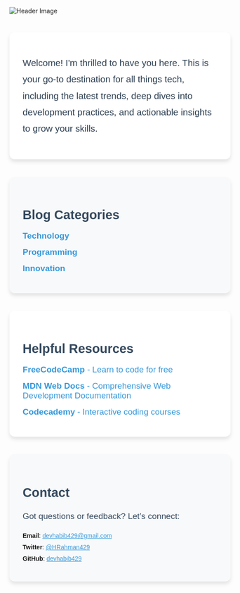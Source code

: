 ![Header Image](https://via.placeholder.com/900x200?text=Welcome+to+My+Blog)

<!-- Thought Section -->
<section style="
  font-family: 'Arial', sans-serif; 
  max-width: 900px; 
  margin: 40px auto; 
  padding: 30px; 
  background: white; 
  border-radius: 12px; 
  box-shadow: 0px 6px 10px rgba(0, 0, 0, 0.1);">
  <p style="font-size: 1.3rem; line-height: 1.8; color: #2c3e50;">
    Welcome! I'm thrilled to have you here. This is your go-to destination for all things tech, including the latest trends, deep dives into development practices, and actionable insights to grow your skills.
  </p>
</section>

<!-- Blog Categories Section -->
<section style="
  font-family: 'Arial', sans-serif; 
  max-width: 900px; 
  margin: 40px auto; 
  padding: 30px; 
  background: #f8f9fa; 
  border-radius: 12px; 
  box-shadow: 0px 6px 10px rgba(0, 0, 0, 0.1);">
  <h2 style="font-size: 1.8rem; color: #34495e; margin-bottom: 20px;">Blog Categories</h2>
  <ul style="list-style: none; padding: 0;">
    <li style="margin-bottom: 15px;">
      <a href="/tech" style="color: #3498db; text-decoration: none; font-size: 1.2rem;">
        <b>Technology</b>
      </a>
    </li>
    <li style="margin-bottom: 15px;">
      <a href="/programming" style="color: #3498db; text-decoration: none; font-size: 1.2rem;">
        <b>Programming</b>
      </a>
    </li>
    <li style="margin-bottom: 15px;">
      <a href="/innovation" style="color: #3498db; text-decoration: none; font-size: 1.2rem;">
        <b>Innovation</b>
      </a>
    </li>
  </ul>
</section>

<!-- Resource Links Section -->
<section style="
  font-family: 'Arial', sans-serif; 
  max-width: 900px; 
  margin: 40px auto; 
  padding: 30px; 
  background: white; 
  border-radius: 12px; 
  box-shadow: 0px 6px 10px rgba(0, 0, 0, 0.1);">
  <h2 style="font-size: 1.8rem; color: #34495e; margin-bottom: 20px;">Helpful Resources</h2>
  <ul style="list-style: none; padding: 0;">
    <li style="margin-bottom: 15px;">
      <a href="https://www.freecodecamp.org/" style="color: #3498db; text-decoration: none; font-size: 1.2rem;">
        <b>FreeCodeCamp</b> - Learn to code for free
      </a>
    </li>
    <li style="margin-bottom: 15px;">
      <a href="https://developer.mozilla.org/en-US/" style="color: #3498db; text-decoration: none; font-size: 1.2rem;">
        <b>MDN Web Docs</b> - Comprehensive Web Development Documentation
      </a>
    </li>
    <li style="margin-bottom: 15px;">
      <a href="https://www.codecademy.com/" style="color: #3498db; text-decoration: none; font-size: 1.2rem;">
        <b>Codecademy</b> - Interactive coding courses
      </a>
    </li>
  </ul>
</section>

<!-- Contact Section -->
<section style="
  font-family: 'Arial', sans-serif; 
  max-width: 900px; 
  margin: 40px auto; 
  padding: 30px; 
  background: #f8f9fa; 
  border-radius: 12px; 
  box-shadow: 0px 6px 10px rgba(0, 0, 0, 0.1);">
  <h2 style="font-size: 1.8rem; color: #34495e; margin-bottom: 20px;">Contact</h2>
  <p style="font-size: 1.2rem; line-height: 1.8; color: #34495e;">
    Got questions or feedback? Let’s connect:
    <ul style="list-style: none; padding: 0; margin-top: 15px;">
      <li style="margin-bottom: 10px;"><b>Email</b>: <a href="mailto:devhabib429@gmail.com" style="color: #3498db;">devhabib429@gmail.com</a></li>
      <li style="margin-bottom: 10px;"><b>Twitter</b>: <a href="https://x.com/HRahman429" style="color: #3498db;">@HRahman429</a></li>
      <li><b>GitHub</b>: <a href="https://github.com/devhabib429" style="color: #3498db;">devhabib429</a></li>
    </ul>
  </p>
</section>
